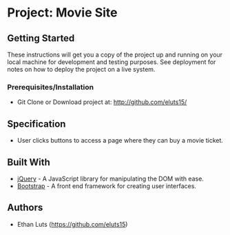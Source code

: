 # Project: Movie Site


## Getting Started

These instructions will get you a copy of the project up and running on your local machine for development and testing purposes. See deployment for notes on how to deploy the project on a live system.

### Prerequisites/Installation

* Git Clone or Download project at: http://github.com/eluts15/

## Specification

* User clicks buttons to access a page where they can buy a movie ticket.

## Built With

* [jQuery](http://jquery.com/download/) - A JavaScript library for manipulating the DOM with ease.
* [Bootstrap](getbootstrap.com) - A front end framework for creating user interfaces.

## Authors

* Ethan Luts (https://github.com/eluts15)


